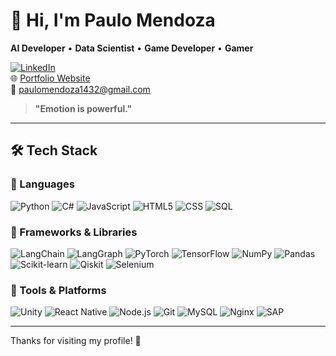 # 👋 Hi, I'm Paulo Mendoza

**AI Developer** • **Data Scientist** • **Game Developer** • **Gamer**

[![LinkedIn](https://img.shields.io/badge/LinkedIn-Profile-blue?logo=linkedin)](https://www.linkedin.com/in/paulo-mendoza-game-dev/)  
🌐 [Portfolio Website](https://abyza.github.io/)  
📧 paulomendoza1432@gmail.com  

> **"Emotion is powerful."**

---

## 🛠 Tech Stack

### 🧠 Languages
![Python](https://img.shields.io/badge/-Python-3776AB?logo=python&logoColor=white&style=for-the-badge)
![C#](https://img.shields.io/badge/-C%23-239120?logo=c-sharp&logoColor=white&style=for-the-badge)
![JavaScript](https://img.shields.io/badge/-JavaScript-F7DF1E?logo=javascript&logoColor=black&style=for-the-badge)
![HTML5](https://img.shields.io/badge/-HTML5-E34F26?logo=html5&logoColor=white&style=for-the-badge)
![CSS](https://img.shields.io/badge/-CSS-1572B6?logo=css&logoColor=white&style=for-the-badge)
![SQL](https://img.shields.io/badge/SQL-336791?logo=postgresql&logoColor=white&style=for-the-badge)

### 🧩 Frameworks & Libraries
![LangChain](https://img.shields.io/badge/-LangChain-000000?logo=langchain&logoColor=white&style=for-the-badge)
![LangGraph](https://img.shields.io/badge/-LangGraph-000000?style=for-the-badge)
![PyTorch](https://img.shields.io/badge/-PyTorch-EE4C2C?logo=pytorch&logoColor=white&style=for-the-badge)
![TensorFlow](https://img.shields.io/badge/-TensorFlow-FF6F00?logo=tensorflow&logoColor=white&style=for-the-badge)
![NumPy](https://img.shields.io/badge/-NumPy-013243?logo=numpy&logoColor=white&style=for-the-badge)
![Pandas](https://img.shields.io/badge/-Pandas-150458?logo=pandas&logoColor=white&style=for-the-badge)
![Scikit-learn](https://img.shields.io/badge/-Scikit--learn-F7931E?logo=scikit-learn&logoColor=white&style=for-the-badge)
![Qiskit](https://img.shields.io/badge/-Qiskit-6929C4?logo=ibm&logoColor=white&style=for-the-badge)
![Selenium](https://img.shields.io/badge/-Selenium-43B02A?logo=selenium&logoColor=white&style=for-the-badge)

### 🧰 Tools & Platforms
![Unity](https://img.shields.io/badge/-Unity-000000?logo=unity&logoColor=white&style=for-the-badge)
![React Native](https://img.shields.io/badge/-React%20Native-61DAFB?logo=react&logoColor=black&style=for-the-badge)
![Node.js](https://img.shields.io/badge/-Node.js-339933?logo=nodedotjs&logoColor=white&style=for-the-badge)
![Git](https://img.shields.io/badge/-Git-F05032?logo=git&logoColor=white&style=for-the-badge)
![MySQL](https://img.shields.io/badge/-MySQL-4479A1?logo=mysql&logoColor=white&style=for-the-badge)
![Nginx](https://img.shields.io/badge/-Nginx-009639?logo=nginx&logoColor=white&style=for-the-badge)
![SAP](https://img.shields.io/badge/-SAP-0FAAFF?logo=sap&logoColor=white&style=for-the-badge)

---

Thanks for visiting my profile! 🚀
